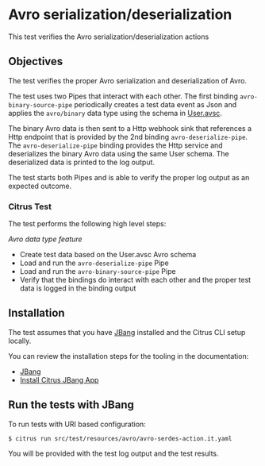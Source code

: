 # Avro serialization/deserialization

This test verifies the Avro serialization/deserialization actions

## Objectives

The test verifies the proper Avro serialization and deserialization of Avro.

The test uses two Pipes that interact with each other. The first binding `avro-binary-source-pipe` periodically creates a test data event as Json and applies the `avro/binary` data type using the schema in [User.avsc](User.avsc). 

The binary Avro data is then sent to a Http webhook sink that references a Http endpoint that is provided by the 2nd binding `avro-deserialize-pipe`. The `avro-deserialize-pipe` binding provides the Http service and deserializes the binary Avro data using the same User schema. The deserialized data is printed to the log output.

The test starts both Pipes and is able to verify the proper log output as an expected outcome.

### Citrus Test

The test performs the following high level steps:

*Avro data type feature*
- Create test data based on the User.avsc Avro schema
- Load and run the `avro-deserialize-pipe` Pipe
- Load and run the `avro-binary-source-pipe` Pipe
- Verify that the bindings do interact with each other and the proper test data is logged in the binding output

## Installation

The test assumes that you have [JBang](https://www.jbang.dev/) installed and the Citrus CLI setup locally.

You can review the installation steps for the tooling in the documentation:

- [JBang](https://www.jbang.dev/documentation/guide/latest/installation.html)
- [Install Citrus JBang App](https://citrusframework.org/citrus/reference/html/index.html#runtime-jbang-install)

## Run the tests with JBang

To run tests with URI based configuration: 

```shell script
$ citrus run src/test/resources/avro/avro-serdes-action.it.yaml
```

You will be provided with the test log output and the test results.
